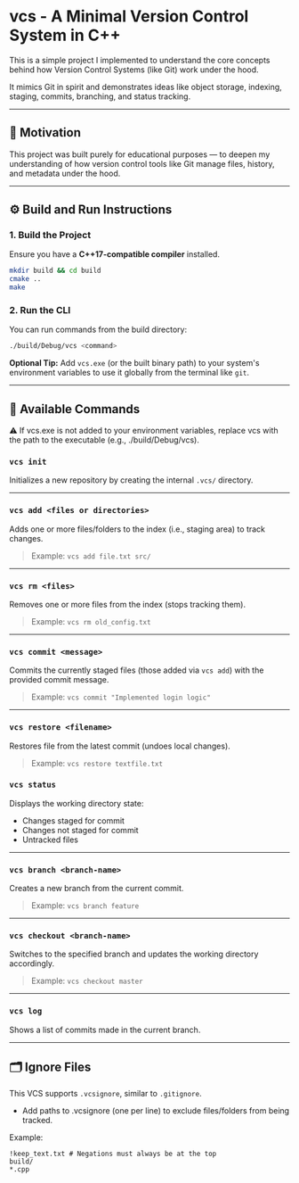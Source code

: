 
# vcs - A Minimal Version Control System in C++

This is a simple project I implemented to understand the core concepts behind how Version Control Systems (like Git) work under the hood.

It mimics Git in spirit and demonstrates ideas like object storage, indexing, staging, commits, branching, and status tracking.

---

## 🚀 Motivation

This project was built purely for educational purposes — to deepen my understanding of how version control tools like Git manage files, history, and metadata under the hood.

---

## ⚙️ Build and Run Instructions

### 1. Build the Project

Ensure you have a **C++17-compatible compiler** installed.

```bash
mkdir build && cd build
cmake ..
make
```

### 2. Run the CLI

You can run commands from the build directory:

```bash
./build/Debug/vcs <command>
```

**Optional Tip:** Add `vcs.exe` (or the built binary path) to your system's environment variables to use it globally from the terminal like `git`.

---

## 🧪 Available Commands 

⚠️ If vcs.exe is not added to your environment variables, replace vcs with the path to the executable (e.g., ./build/Debug/vcs).

### `vcs init`
Initializes a new repository by creating the internal `.vcs/` directory.

---

### `vcs add <files or directories>`
Adds one or more files/folders to the index (i.e., staging area) to track changes.

> Example:
> `vcs add file.txt src/`

---

### `vcs rm <files>`
Removes one or more files from the index (stops tracking them).

> Example:
> `vcs rm old_config.txt`

---

### `vcs commit <message>`
Commits the currently staged files (those added via `vcs add`) with the provided commit message.

> Example:
> `vcs commit "Implemented login logic"`

---

### `vcs restore <filename>`
Restores file from the latest commit (undoes local changes).

> Example:
> `vcs restore textfile.txt`

### `vcs status`
Displays the working directory state:
- Changes staged for commit
- Changes not staged for commit
- Untracked files

---

### `vcs branch <branch-name>`
Creates a new branch from the current commit.

> Example:
> `vcs branch feature`

---

### `vcs checkout <branch-name>`
Switches to the specified branch and updates the working directory accordingly.

> Example:
> `vcs checkout master`

---

### `vcs log`
Shows a list of commits made in the current branch.

---

## 🗂 Ignore Files 

This VCS supports `.vcsignore`, similar to `.gitignore`.
- Add paths to .vcsignore (one per line) to exclude files/folders from being tracked.

Example:
```
!keep_text.txt # Negations must always be at the top 
build/
*.cpp
```
